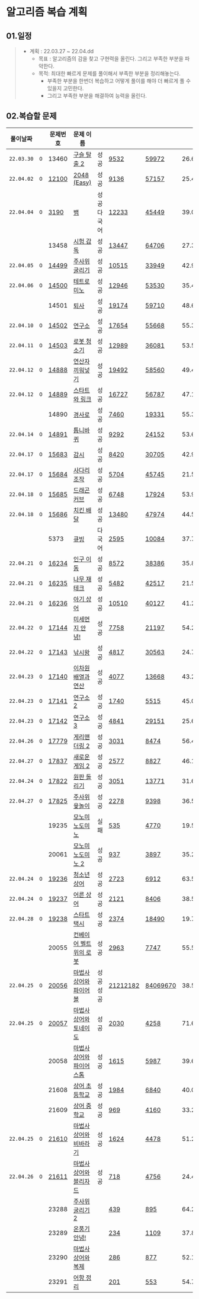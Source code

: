 # 알고리즘 복습 계획

## 01.일정

> - 계획 : 22.03.27  ~ 22.04.dd
>   - 목표 : 알고리즘의 감을 찾고 구현력을 올린다. 그리고 부족한 부분을 파악한다.
>   - 목적: 최대한 빠르게 문제를 풀이해서 부족한 부분을 정리해놓는다. 
>     - 부족한 부분을 한번더 복습하고 어떻게 풀이를 해야 더 빠르게 풀 수 있을지 고민한다.
>     - 그리고 부족한 부분을 해결하여 능력을 올린다.

## 02.복습할 문제



| 풀이날짜 |      | 문제번호 | 문제 이름                                                    |            |                                                              |                                                          | 성공률  |
| -------- | ---- | -------- | ------------------------------------------------------------ | ---------- | ------------------------------------------------------------ | -------------------------------------------------------- | ------- |
|`22.03.30`|`O`| 13460    | [구슬 탈출 2](https://www.acmicpc.net/problem/13460)         | 성공       | [9532](https://www.acmicpc.net/status?problem_id=13460&result_id=4) | [59972](https://www.acmicpc.net/status?problem_id=13460) | 26.631% |
| `22.04.02` | `O` | [12100](./2022/백준코테/Algorithm/2022/04/0402/22.04.02_12100_2048Easy.md)    | [2048 (Easy)](https://www.acmicpc.net/problem/12100)         | 성공       | [9136](https://www.acmicpc.net/status?problem_id=12100&result_id=4) | [57157](https://www.acmicpc.net/status?problem_id=12100) | 25.442% |
|`22.04.04`|`O`| [3190](./2022/백준코테/Algorithm/2022/04/0404/22-04-04-3190-뱀.md)     | [뱀](https://www.acmicpc.net/problem/3190)                   | 성공다국어 | [12233](https://www.acmicpc.net/status?problem_id=3190&result_id=4) | [45449](https://www.acmicpc.net/status?problem_id=3190)  | 39.012% |
|          |      | 13458    | [시험 감독](https://www.acmicpc.net/problem/13458)           | 성공       | [13447](https://www.acmicpc.net/status?problem_id=13458&result_id=4) | [64706](https://www.acmicpc.net/status?problem_id=13458) | 27.348% |
|`22.04.05`|`O`| [14499](./2022/백준코테/Algorithm//2022/04/0405/22-04-05-14499주사위굴리기.md) | [주사위 굴리기](https://www.acmicpc.net/problem/14499)       | 성공       | [10515](https://www.acmicpc.net/status?problem_id=14499&result_id=4) | [33949](https://www.acmicpc.net/status?problem_id=14499) | 42.989% |
| `22.04.06` | `O` | [14500](./2022/백준코테/Algorithm/2022/04/0406/22-04-06-14500테트로미노.md) | [테트로미노](https://www.acmicpc.net/problem/14500)          | 성공       | [12946](https://www.acmicpc.net/status?problem_id=14500&result_id=4) | [53530](https://www.acmicpc.net/status?problem_id=14500) | 35.466% |
|          |      | 14501    | [퇴사](https://www.acmicpc.net/problem/14501)                | 성공       | [19174](https://www.acmicpc.net/status?problem_id=14501&result_id=4) | [59710](https://www.acmicpc.net/status?problem_id=14501) | 48.622% |
| `22.04.10` | `O` | [14502](./2022/백준코테/Algorithm/2022/04/0410/22-04-09-14502-연구소.md) | [연구소](https://www.acmicpc.net/problem/14502)              | 성공       | [17654](https://www.acmicpc.net/status?problem_id=14502&result_id=4) | [55668](https://www.acmicpc.net/status?problem_id=14502) | 55.300% |
| `22.04.11` | `O` | [14503](./2022/백준코테/Algorithm/2022/04/0411/22-04-11-14503-로봇청소기.md) | [로봇 청소기](https://www.acmicpc.net/problem/14503)         | 성공       | [12989](https://www.acmicpc.net/status?problem_id=14503&result_id=4) | [36081](https://www.acmicpc.net/status?problem_id=14503) | 53.523% |
| `22.04.12` | `O` | [14888](./2022/백준코테/Algorithm/2022/04/0412/22-04-12-14888-연산자끼워넣기.md) | [연산자 끼워넣기](https://www.acmicpc.net/problem/14888)     | 성공       | [19492](https://www.acmicpc.net/status?problem_id=14888&result_id=4) | [58560](https://www.acmicpc.net/status?problem_id=14888) | 49.465% |
| `22.04.12` | `O` | [14889](./2022/백준코테/Algorithm/2022/04/0412/22-04-12-14889-스타트와링크.md) | [스타트와 링크](https://www.acmicpc.net/problem/14889)       | 성공       | [16727](https://www.acmicpc.net/status?problem_id=14889&result_id=4) | [56787](https://www.acmicpc.net/status?problem_id=14889) | 47.101% |
|          |      | 14890    | [경사로](https://www.acmicpc.net/problem/14890)              | 성공       | [7460](https://www.acmicpc.net/status?problem_id=14890&result_id=4) | [19331](https://www.acmicpc.net/status?problem_id=14890) | 55.349% |
| `22.04.14` | `O` | [14891](./2022/백준코테/Algorithm/22-04-14-14891-톱니바퀴.md) | [톱니바퀴](https://www.acmicpc.net/problem/14891)            | 성공       | [9292](https://www.acmicpc.net/status?problem_id=14891&result_id=4) | [24152](https://www.acmicpc.net/status?problem_id=14891) | 53.683% |
| `22.04.17` | `O` | [15683](./2022/백준코테/Algorithm/2022/04/0417/22-04-17-15683-감시.md) | [감시](https://www.acmicpc.net/problem/15683)                | 성공       | [8420](https://www.acmicpc.net/status?problem_id=15683&result_id=4) | [30705](https://www.acmicpc.net/status?problem_id=15683) | 42.933% |
|`22.04.17`| `O` | [15684](./2022/백준코테/Algorithm/2022/04/0417/22-04-17-15684-사다리조작.md) | [사다리 조작](https://www.acmicpc.net/problem/15684)         | 성공       | [5704](https://www.acmicpc.net/status?problem_id=15684&result_id=4) | [45745](https://www.acmicpc.net/status?problem_id=15684) | 21.583% |
| `22.04.18` | `O` | [15685](./2022/백준코테/Algorithm/2022/04/0418/22-04-18-15685-드래곤커브.md) | [드래곤 커브](https://www.acmicpc.net/problem/15685)         | 성공       | [6748](https://www.acmicpc.net/status?problem_id=15685&result_id=4) | [17924](https://www.acmicpc.net/status?problem_id=15685) | 53.988% |
| `22.04.18` | `O` | [15686](./2022/백준코테/Algorithm/2022/04/0418/22-04-18-15686-치킨배달.md) | [치킨 배달](https://www.acmicpc.net/problem/15686)           | 성공       | [13480](https://www.acmicpc.net/status?problem_id=15686&result_id=4) | [47974](https://www.acmicpc.net/status?problem_id=15686) | 44.506% |
|          |      | 5373     | [큐빙](https://www.acmicpc.net/problem/5373)                 | 다국어     | [2595](https://www.acmicpc.net/status?problem_id=5373&result_id=4) | [10084](https://www.acmicpc.net/status?problem_id=5373)  | 37.795% |
| `22.04.21` | `O` | [16234](./2022/백준코테/Algorithm/2022/04/0421/2022-04-21-16234-인구이동.md) | [인구 이동](https://www.acmicpc.net/problem/16234)           | 성공       | [8572](https://www.acmicpc.net/status?problem_id=16234&result_id=4) | [38386](https://www.acmicpc.net/status?problem_id=16234) | 35.875% |
| `22.04.21` | `O` | [16235](./2022/백준코테/Algorithm/2022/04/0421/2022-04-21-16235-나무재테크.md) | [나무 재테크](https://www.acmicpc.net/problem/16235)         | 성공       | [5482](https://www.acmicpc.net/status?problem_id=16235&result_id=4) | [42517](https://www.acmicpc.net/status?problem_id=16235) | 21.551% |
| `22.04.21` | `O` | [16236](./2022/백준코테/Algorithm/2022/04/0421/2022-04-21-16236-아기상어.md) | [아기 상어](https://www.acmicpc.net/problem/16236)           | 성공       | [10510](https://www.acmicpc.net/status?problem_id=16236&result_id=4) | [40127](https://www.acmicpc.net/status?problem_id=16236) | 41.232% |
| `22.04.22` | `O` | [17144](./2022/백준코테/Algorithm/2022/04/0422/2022-04-22-17144-미세먼지안녕.md) | [미세먼지 안녕!](https://www.acmicpc.net/problem/17144)      | 성공       | [7758](https://www.acmicpc.net/status?problem_id=17144&result_id=4) | [21197](https://www.acmicpc.net/status?problem_id=17144) | 54.218% |
| `22.04.22` | `O` | [17143](./2022/백준코테/Algorithm/2022/04/0422/2022-04-22-17143-낚시왕.md) | [낚시왕](https://www.acmicpc.net/problem/17143)              | 성공       | [4817](https://www.acmicpc.net/status?problem_id=17143&result_id=4) | [30563](https://www.acmicpc.net/status?problem_id=17143) | 24.789% |
| `22.04.23` | `O` | [17140](./2022/백준코테/Algorithm/2022/04/0423/2022-04-23-17140-이차원배열과연산.md) | [이차원 배열과 연산](https://www.acmicpc.net/problem/17140)  | 성공       | [4077](https://www.acmicpc.net/status?problem_id=17140&result_id=4) | [13668](https://www.acmicpc.net/status?problem_id=17140) | 43.289% |
| `22.04.23` | `O` | [17141](./2022/백준코테/Algorithm/2022/04/0423/2022-04-23-17141-연구소2,17142연구소3.md) | [연구소 2](https://www.acmicpc.net/problem/17141)            | 성공       | [1740](https://www.acmicpc.net/status?problem_id=17141&result_id=4) | [5515](https://www.acmicpc.net/status?problem_id=17141)  | 45.054% |
| `22.04.23` | `O` | [17142](./2022/백준코테/Algorithm/2022/04/0423/2022-04-23-17141-연구소2,17142연구소3.md) | [연구소 3](https://www.acmicpc.net/problem/17142)            | 성공       | [4841](https://www.acmicpc.net/status?problem_id=17142&result_id=4) | [29151](https://www.acmicpc.net/status?problem_id=17142) | 25.621% |
| `22.04.26` | `O` | [17779](./2022/백준코테/Algorithm/2022/04/0426/2022-04-26-17779-게리맨더링2.md) | [게리맨더링 2](https://www.acmicpc.net/problem/17779)        | 성공       | [3031](https://www.acmicpc.net/status?problem_id=17779&result_id=4) | [8474](https://www.acmicpc.net/status?problem_id=17779)  | 56.464% |
| `22.04.27` | `O` | [17837](./2022/백준코테/Algorithm/2022/04/0427/2022-04-27-17837-새로운게임2.md) | [새로운 게임 2](https://www.acmicpc.net/problem/17837)       | 성공       | [2577](https://www.acmicpc.net/status?problem_id=17837&result_id=4) | [8827](https://www.acmicpc.net/status?problem_id=17837)  | 46.191% |
| `22.04.24` | `O` | [17822](./2022/백준코테/Algorithm/2022/04/0424/2022-04-24-17822-원판돌리기.md) | [원판 돌리기](https://www.acmicpc.net/problem/17822)         | 성공       | [3051](https://www.acmicpc.net/status?problem_id=17822&result_id=4) | [13771](https://www.acmicpc.net/status?problem_id=17822) | 31.692% |
| `22.04.27` | `O` | [17825](./2022/백준코테/Algorithm/2022/04/0427/2022-04-27-17825-주사위윷놀이.md) | [주사위 윷놀이](https://www.acmicpc.net/problem/17825)       | 성공       | [2278](https://www.acmicpc.net/status?problem_id=17825&result_id=4) | [9398](https://www.acmicpc.net/status?problem_id=17825)  | 36.547% |
|          |      | 19235    | [모노미노도미노](https://www.acmicpc.net/problem/19235)      | 실패       | [535](https://www.acmicpc.net/status?problem_id=19235&result_id=4) | [4770](https://www.acmicpc.net/status?problem_id=19235)  | 19.504% |
|          |      | 20061    | [모노미노도미노 2](https://www.acmicpc.net/problem/20061)    | 성공       | [937](https://www.acmicpc.net/status?problem_id=20061&result_id=4) | [3897](https://www.acmicpc.net/status?problem_id=20061)  | 35.292% |
| `22.04.24` | `O` | [19236](./2022/백준코테/Algorithm/2022/04/0424/2022-04-24-19236-청소년-상어.md) | [청소년 상어](https://www.acmicpc.net/problem/19236)         | 성공       | [2723](https://www.acmicpc.net/status?problem_id=19236&result_id=4) | [6912](https://www.acmicpc.net/status?problem_id=19236)  | 63.518% |
| `22.04.24` | `O` | [19237](./2022/백준코테/Algorithm/2022/04/0424/2022-04-24-19237-어른상어.md) | [어른 상어](https://www.acmicpc.net/problem/19237)           | 성공       | [2121](https://www.acmicpc.net/status?problem_id=19237&result_id=4) | [8406](https://www.acmicpc.net/status?problem_id=19237)  | 38.571% |
| `22.04.28` | `O` | [19238](./2022/백준코테/Algorithm/2022/04/0428/2022-04-28-19238-스타트택시.md) | [스타트 택시](https://www.acmicpc.net/problem/19238)         | 성공       | [2374](https://www.acmicpc.net/status?problem_id=19238&result_id=4) | [18490](https://www.acmicpc.net/status?problem_id=19238) | 19.711% |
|          |      | 20055    | [컨베이어 벨트 위의 로봇](https://www.acmicpc.net/problem/20055) | 성공       | [2963](https://www.acmicpc.net/status?problem_id=20055&result_id=4) | [7747](https://www.acmicpc.net/status?problem_id=20055)  | 55.570% |
| `22.04.25` | `O` | [20056](./2022/백준코테/Algorithm/2022/04/0425/2022-04-25-20056-마법사와파이어볼.md) | [마법사 상어와 파이어볼](https://www.acmicpc.net/problem/20056) | 성공성공     | [2121](https://www.acmicpc.net/status?problem_id=19237&result_id=4)[2182](https://www.acmicpc.net/status?problem_id=20056&result_id=4) | [8406](https://www.acmicpc.net/status?problem_id=19237)[9670](https://www.acmicpc.net/status?problem_id=20056) | 38.571%34.126% |
| `22.04.25` | `O` | [20057](./2022/백준코테/Algorithm/2022/04/0425/2022-04-25-20057-마법사상어와토네이도.md) | [마법사 상어와 토네이도](https://www.acmicpc.net/problem/20057) | 성공       | [2030](https://www.acmicpc.net/status?problem_id=20057&result_id=4) | [4258](https://www.acmicpc.net/status?problem_id=20057)  | 71.605% |
|            |      | 20058 | [마법사 상어와 파이어스톰](https://www.acmicpc.net/problem/20058) | 성공       | [1615](https://www.acmicpc.net/status?problem_id=20058&result_id=4) | [5987](https://www.acmicpc.net/status?problem_id=20058)  | 39.642% |
|          |      | 21608    | [상어 초등학교](https://www.acmicpc.net/problem/21608)       | 성공       | [1984](https://www.acmicpc.net/status?problem_id=21608&result_id=4) | [6840](https://www.acmicpc.net/status?problem_id=21608)  | 40.040% |
|          |      | 21609    | [상어 중학교](https://www.acmicpc.net/problem/21609)         | 성공       | [969](https://www.acmicpc.net/status?problem_id=21609&result_id=4) | [4160](https://www.acmicpc.net/status?problem_id=21609)  | 33.276% |
| `22.04.25` | `O` | [21610](./2022/백준코테/Algorithm/2022/04/0425/2022-04-25-21610-마법사상어와비바라기.md) | [마법사 상어와 비바라기](https://www.acmicpc.net/problem/21610) | 성공       | [1624](https://www.acmicpc.net/status?problem_id=21610&result_id=4) | [4478](https://www.acmicpc.net/status?problem_id=21610)  | 51.246% |
| `22.04.26` | `O` | [21611](./2022/백준코테/Algorithm/2022/04/0426/2022-04-26-21611-마법사상어와블리자드.md) | [마법사 상어와 블리자드](https://www.acmicpc.net/problem/21611) | 성공       | [718](https://www.acmicpc.net/status?problem_id=21611&result_id=4) | [4756](https://www.acmicpc.net/status?problem_id=21611)  | 24.463% |
|          |      | 23288    | [주사위 굴리기 2](https://www.acmicpc.net/problem/23288)     |            | [439](https://www.acmicpc.net/status?problem_id=23288&result_id=4) | [895](https://www.acmicpc.net/status?problem_id=23288)   | 64.275% |
|          |      | 23289    | [온풍기 안녕!](https://www.acmicpc.net/problem/23289)        |            | [234](https://www.acmicpc.net/status?problem_id=23289&result_id=4) | [1109](https://www.acmicpc.net/status?problem_id=23289)  | 37.803% |
|          |      | 23290    | [마법사 상어와 복제](https://www.acmicpc.net/problem/23290)  |            | [286](https://www.acmicpc.net/status?problem_id=23290&result_id=4) | [877](https://www.acmicpc.net/status?problem_id=23290)   | 52.190% |
|          |      | 23291    | [어항 정리](https://www.acmicpc.net/problem/23291)           |            | [201](https://www.acmicpc.net/status?problem_id=23291&result_id=4) | [553](https://www.acmicpc.net/status?problem_id=23291)   | 54.768% |

